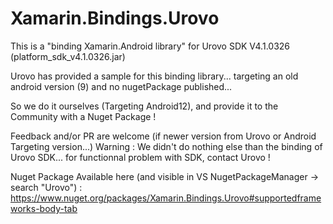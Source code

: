 # Xamarin.Bindings.Urovo
This is a "binding Xamarin.Android library" for Urovo SDK V4.1.0326 (platform_sdk_v4.1.0326.jar)

Urovo has provided a sample for this binding library... targeting an old android version (9) and no nugetPackage published...

So we do it ourselves (Targeting Android12), and provide it to the Community with a Nuget Package !

Feedback and/or PR are welcome (if newer version from Urovo or Android Targeting version...)
Warning : We didn't do nothing else than the binding of Urovo SDK... for functionnal problem with SDK, contact Urovo !

Nuget Package Available here (and visible in VS NugetPackageManager -> search "Urovo") :
https://www.nuget.org/packages/Xamarin.Bindings.Urovo#supportedframeworks-body-tab

